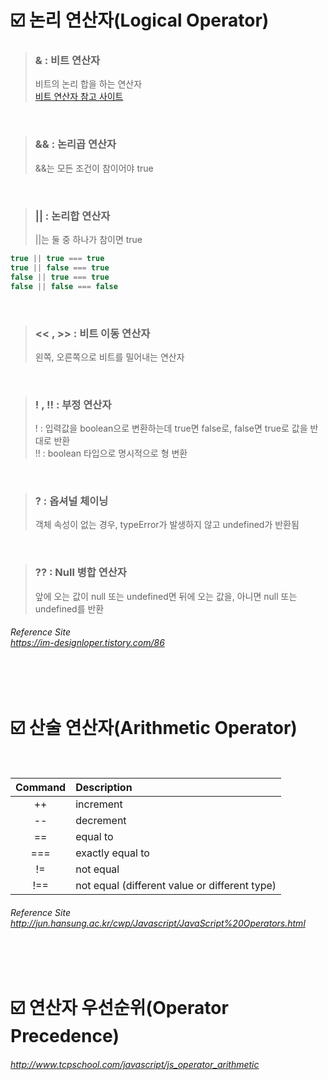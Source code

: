 # :ballot_box_with_check: 논리 연산자(Logical Operator)
> ### & : 비트 연산자
> 비트의 논리 합을 하는 연산자 <br>
[비트 연산자 참고 사이트](https://developer.mozilla.org/ko/docs/Web/JavaScript/Reference/Operators/Bitwise_AND)

<br>

> ### && : 논리곱 연산자
> &&는 모든 조건이 참이어야 true

<br>

> ### || : 논리합 연산자
> ||는 둘 중 하나가 참이면 true
```javascript
true || true === true
true || false === true
false || true === true
false || false === false
```

<br>

> ### << , >> : 비트 이동 연산자
> 왼쪽, 오른쪽으로 비트를 밀어내는 연산자

<br>

> ### ! , !! : 부정 연산자
> ! : 입력값을 boolean으로 변환하는데 true면 false로, false면 true로 값을 반대로 반환 <br>
> !! : boolean 타입으로 명시적으로 형 변환

<br>

> ### ? : 옵셔널 체이닝
> 객체 속성이 없는 경우, typeError가 발생하지 않고 undefined가 반환됨

<br>

> ### ?? : Null 병합 연산자
> 앞에 오는 값이 null 또는 undefined면 뒤에 오는 값을, 아니면 null 또는 undefined를 반환

###### Reference Site <br> https://im-designloper.tistory.com/86
<br><br>

# :ballot_box_with_check: 산술 연산자(Arithmetic Operator)
<br>

| Command | Description |
|:---:|:---|
| ++ | increment |
| -- | decrement |
| == | equal to |
| === | exactly equal to |
| != | not equal |
| !== | not equal (different value or different type) |
###### Reference Site <br> http://jun.hansung.ac.kr/cwp/Javascript/JavaScript%20Operators.html 
<br><br>

# :ballot_box_with_check: 연산자 우선순위(Operator Precedence)
###### http://www.tcpschool.com/javascript/js_operator_arithmetic
